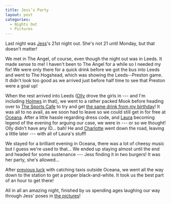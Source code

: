 ```yaml
---
title: Jess’s Party
layout: post
categories:
  - Nights Out
  - Pictures
---
```

Last night was [Jess](http://pictures.scholesmafia.co.uk/index.php/?profile=2)'s 21st night out. She's not 21 until Monday, but that doesn't matter!

We met in The Angel, of course, even though the night out was in Leeds. It made sense to me! I haven't been to The Angel for a while so I needed my fix! We were only there for a quick drink before we got the bus into Leeds and went to The Hogshead, which was showing the Leeds--Preston game. It didn't look too good as we arrived just before half time to see that Preston were a goal up!

When the rest arrived into Leeds ([Olly](http://pictures.scholesmafia.co.uk/index.php/?profile=10) drove the girls in --- and I'm including [Holmes](http://pictures.scholesmafia.co.uk/index.php/?profile=9) in that), we went to a rather packed Mook before heading over to [The Sports Cafe](http://thesportscafe.net/locationdetail.cfm?venueID=6) to try and get [the same drink from my birthday](http://pictures.scholesmafia.co.uk/index.php/2006/09/04.09.06_05.09.06-leeds/dscf0038.jpg)! It was all to no avail, as we soon had to leave so we could still get in for free at [Oceana](http://www.oceanaclubs.com/). After a little hassle regarding dress code, and [Laura](http://pictures.scholesmafia.co.uk/index.php/?profile=163) becoming legend of the evening for arguing our case, we were in --- or so we thought! Olly didn't have any ID... bah! He and [Charlotte](http://pictures.scholesmafia.co.uk/index.php/?profile=11) went down the road, leaving a little later --- with all of Laura's stuff!

We stayed for a brilliant evening in Oceana, there was a lot of cheesy music but I guess we're used to that... We ended up staying almost until the end and headed for some sustenance --- Jess finding it in two burgers! It was her party, she's allowed...

After [previous luck](http://blog.cmbuckley.co.uk/2006/09/05/birthday-night-out/) with catching taxis outside Oceana, we went all the way down to the station to get a proper black-and-white. It took us the best part of an hour to get there!

All in all an amazing night, finished by us spending ages laughing our way through Jess' poses in [the pictures](http://pictures.scholesmafia.co.uk/index.php/2007/03/30.03.07_31.03.07-jess'-birthday/)!
